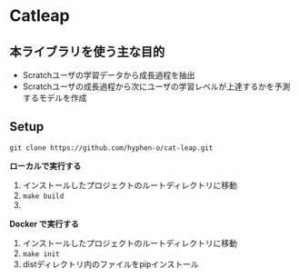 # Catleap

## 本ライブラリを使う主な目的

- Scratchユーザの学習データから成長過程を抽出
- Scratchユーザの成長過程から次にユーザの学習レベルが上達するかを予測するモデルを作成

## Setup

`git clone https://github.com/hyphen-o/cat-leap.git`

**ローカルで実行する**

1. インストールしたプロジェクトのルートディレクトリに移動
2. `make build`
3. 

**Docker で実行する**

1. インストールしたプロジェクトのルートディレクトリに移動
2. `make init`
3. distディレクトリ内のファイルをpipインストール
